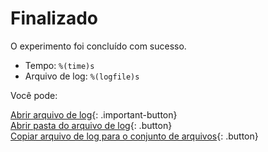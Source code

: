 # Finalizado

O experimento foi concluído com sucesso.

- Tempo: `%(time)s`
- Arquivo de log: `%(logfile)s`

Você pode:

[Abrir arquivo de log](opensesame://event.after_experiment_open_logfile){: .important-button}<br />
[Abrir pasta do arquivo de log](opensesame://event.after_experiment_open_logfile_folder){: .button}<br />
[Copiar arquivo de log para o conjunto de arquivos](opensesame://event.after_experiment_copy_logfile){: .button}